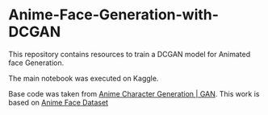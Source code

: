 # Anime-Face-Generation-with-DCGAN
This repository contains resources to train a DCGAN model for Animated face Generation.

The main notebook was executed on Kaggle.

Base code was taken from [Anime Character Generation | GAN](https://www.kaggle.com/code/amirhosseinmirzaie/anime-character-generation-gan). This work is based on [Anime Face Dataset](https://www.kaggle.com/datasets/splcher/animefacedataset)


